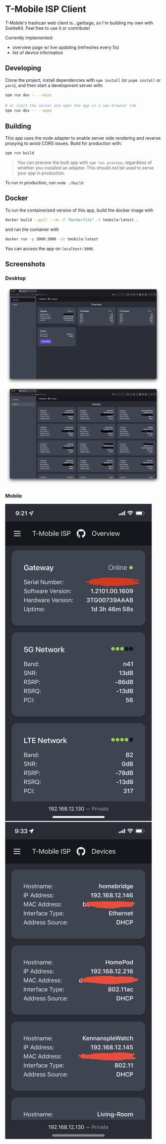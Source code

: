 # T-Mobile ISP Client

T-Mobile's trashcan web client is...garbage, so I'm building my own with SvelteKit. Feel free to use it or contribute!

Currently implemented:

- overview page w/ live updating (refreshes every 5s)
- list of device information

## Developing

Clone the project, install dependencies with `npm install` (or `pnpm install` or `yarn`), and then start a development server with:

```bash
npm run dev -- --host

# or start the server and open the app in a new browser tab
npm run dev -- --open
```

## Building

This app uses the node adapter to enable server side rendering and reverse proxying to avoid CORS issues. Build for production with:

```bash
npm run build
```

> You can preview the built app with `npm run preview`, regardless of whether you installed an adapter. This should _not_ be used to serve your app in production.

To run in production, run `node ./build`

## Docker

To run the containerized version of this app, build the docker
image with

```bash
docker build --pull --rm -f "Dockerfile" -t tmobile:latest .
```

and run the container with

```bash
docker run -p 3000:3000 -it tmobile:latest
```

You can access the app on `localhost:3000`.

## Screenshots

### Desktop

![](/screenshots/desktop-overview.png)
![](/screenshots/desktop-devices.png)

### Mobile

![](/screenshots/mobile-overview.png)
![](/screenshots/mobile-devices.png)

